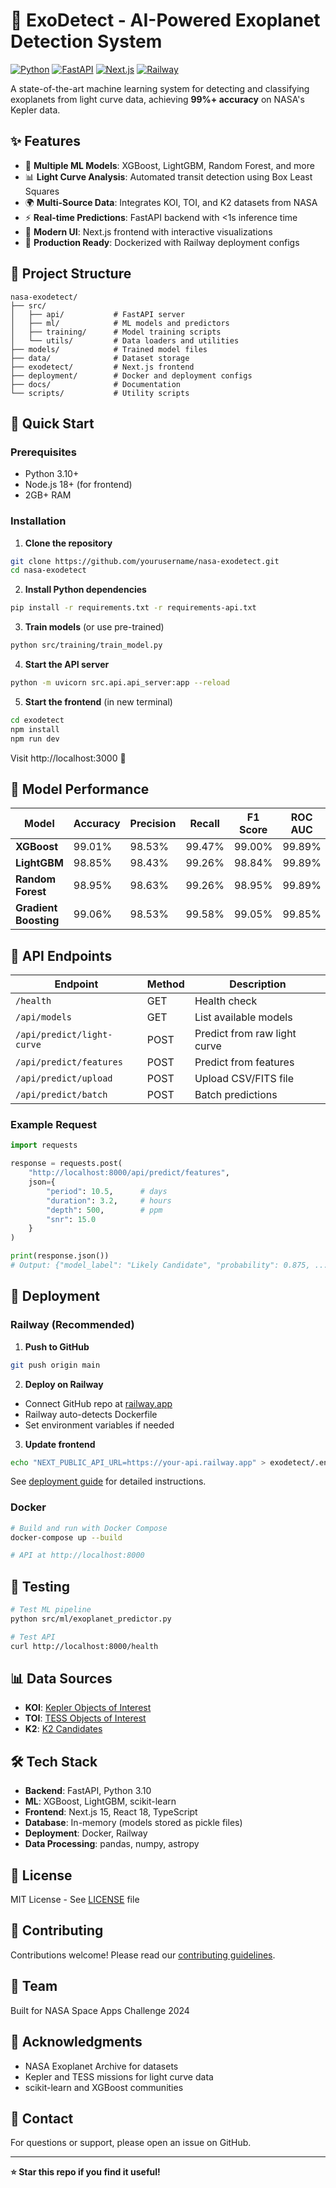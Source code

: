 # 🚀 ExoDetect - AI-Powered Exoplanet Detection System

[![Python](https://img.shields.io/badge/Python-3.10+-blue.svg)](https://python.org)
[![FastAPI](https://img.shields.io/badge/FastAPI-0.104+-green.svg)](https://fastapi.tiangolo.com)
[![Next.js](https://img.shields.io/badge/Next.js-15.5+-black.svg)](https://nextjs.org)
[![Railway](https://img.shields.io/badge/Deploy-Railway-purple.svg)](https://railway.app)

A state-of-the-art machine learning system for detecting and classifying exoplanets from light curve data, achieving **99%+ accuracy** on NASA's Kepler data.

## ✨ Features

- 🤖 **Multiple ML Models**: XGBoost, LightGBM, Random Forest, and more
- 📊 **Light Curve Analysis**: Automated transit detection using Box Least Squares
- 🌍 **Multi-Source Data**: Integrates KOI, TOI, and K2 datasets from NASA
- ⚡ **Real-time Predictions**: FastAPI backend with <1s inference time
- 🎨 **Modern UI**: Next.js frontend with interactive visualizations
- 🚢 **Production Ready**: Dockerized with Railway deployment configs

## 📂 Project Structure

```
nasa-exodetect/
├── src/
│   ├── api/           # FastAPI server
│   ├── ml/            # ML models and predictors
│   ├── training/      # Model training scripts
│   └── utils/         # Data loaders and utilities
├── models/            # Trained model files
├── data/              # Dataset storage
├── exodetect/         # Next.js frontend
├── deployment/        # Docker and deployment configs
├── docs/              # Documentation
└── scripts/           # Utility scripts
```

## 🚀 Quick Start

### Prerequisites
- Python 3.10+
- Node.js 18+ (for frontend)
- 2GB+ RAM

### Installation

1. **Clone the repository**
```bash
git clone https://github.com/yourusername/nasa-exodetect.git
cd nasa-exodetect
```

2. **Install Python dependencies**
```bash
pip install -r requirements.txt -r requirements-api.txt
```

3. **Train models** (or use pre-trained)
```bash
python src/training/train_model.py
```

4. **Start the API server**
```bash
python -m uvicorn src.api.api_server:app --reload
```

5. **Start the frontend** (in new terminal)
```bash
cd exodetect
npm install
npm run dev
```

Visit http://localhost:3000 🎉

## 🔬 Model Performance

| Model | Accuracy | Precision | Recall | F1 Score | ROC AUC |
|-------|----------|-----------|---------|----------|---------|
| **XGBoost** | 99.01% | 98.53% | 99.47% | 99.00% | 99.89% |
| **LightGBM** | 98.85% | 98.43% | 99.26% | 98.84% | 99.89% |
| **Random Forest** | 98.95% | 98.63% | 99.26% | 98.95% | 99.89% |
| **Gradient Boosting** | 99.06% | 98.53% | 99.58% | 99.05% | 99.85% |

## 📡 API Endpoints

| Endpoint | Method | Description |
|----------|--------|-------------|
| `/health` | GET | Health check |
| `/api/models` | GET | List available models |
| `/api/predict/light-curve` | POST | Predict from raw light curve |
| `/api/predict/features` | POST | Predict from features |
| `/api/predict/upload` | POST | Upload CSV/FITS file |
| `/api/predict/batch` | POST | Batch predictions |

### Example Request

```python
import requests

response = requests.post(
    "http://localhost:8000/api/predict/features",
    json={
        "period": 10.5,      # days
        "duration": 3.2,     # hours
        "depth": 500,        # ppm
        "snr": 15.0
    }
)

print(response.json())
# Output: {"model_label": "Likely Candidate", "probability": 0.875, ...}
```

## 🚢 Deployment

### Railway (Recommended)

1. **Push to GitHub**
```bash
git push origin main
```

2. **Deploy on Railway**
- Connect GitHub repo at [railway.app](https://railway.app)
- Railway auto-detects Dockerfile
- Set environment variables if needed

3. **Update frontend**
```bash
echo "NEXT_PUBLIC_API_URL=https://your-api.railway.app" > exodetect/.env.local
```

See [deployment guide](docs/railway-deployment.md) for detailed instructions.

### Docker

```bash
# Build and run with Docker Compose
docker-compose up --build

# API at http://localhost:8000
```

## 🧪 Testing

```bash
# Test ML pipeline
python src/ml/exoplanet_predictor.py

# Test API
curl http://localhost:8000/health
```

## 📊 Data Sources

- **KOI**: [Kepler Objects of Interest](https://exoplanetarchive.ipac.caltech.edu)
- **TOI**: [TESS Objects of Interest](https://exoplanetarchive.ipac.caltech.edu)
- **K2**: [K2 Candidates](https://exoplanetarchive.ipac.caltech.edu)

## 🛠️ Tech Stack

- **Backend**: FastAPI, Python 3.10
- **ML**: XGBoost, LightGBM, scikit-learn
- **Frontend**: Next.js 15, React 18, TypeScript
- **Database**: In-memory (models stored as pickle files)
- **Deployment**: Docker, Railway
- **Data Processing**: pandas, numpy, astropy

## 📝 License

MIT License - See [LICENSE](LICENSE) file

## 🤝 Contributing

Contributions welcome! Please read our [contributing guidelines](CONTRIBUTING.md).

## 👥 Team

Built for NASA Space Apps Challenge 2024

## 🙏 Acknowledgments

- NASA Exoplanet Archive for datasets
- Kepler and TESS missions for light curve data
- scikit-learn and XGBoost communities

## 📧 Contact

For questions or support, please open an issue on GitHub.

---

**⭐ Star this repo if you find it useful!**